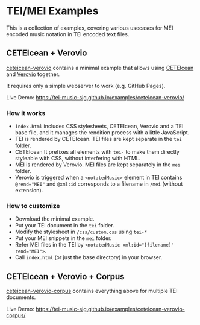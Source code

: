 # TEI/MEI Examples

This is a collection of examples, covering various usecases for MEI encoded music notation in TEI encoded text files.

## CETEIcean + Verovio

[ceteicean-verovio](ceteicean-verovio) contains a minimal example that allows using [CETEIcean](https://teic.github.io/CETEIcean) and [Verovio](https://www.verovio.org) together.

It requires only a simple webserver to work (e.g. GitHub Pages).

Live Demo: https://tei-music-sig.github.io/examples/ceteicean-verovio/

### How it works

- `index.html` includes CSS stylesheets, CETEIcean, Verovio and a TEI base file, and it manages the rendition process with a little JavaScript.
- TEI is rendered by CETEIcean. TEI files are kept separate in the `tei` folder.
- CETEIcean It prefixes all elements with `tei-` to make them directly styleable with CSS, without interfering with HTML.
- MEI is rendered by Verovio. MEI files are kept separately in the `mei` folder.
- Verovio is triggered when a `<notatedMusic>` element in TEI contains `@rend="MEI"` and `@xml:id` corresponds to a filename in `/mei` (without extension).

### How to customize

- Download the minimal example.
- Put your TEI document in the `tei` folder.
- Modify the stylesheet in `/css/custom.css` using `tei-*`
- Put your MEI snippets in the `mei` folder.
- Refer MEI files in the TEI by `<notatedMusic xml:id="[filename]" rend="MEI">`.
- Call `index.html` (or just the base directory) in your browser.

## CETEIcean + Verovio + Corpus

[ceteicean-verovio-corpus](ceteicean-verovio-corpus) contains everything above for multiple TEI documents.

Live Demo: https://tei-music-sig.github.io/examples/ceteicean-verovio-corpus/
